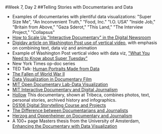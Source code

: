 #Week 7, Day 2
##Telling Stories with Documentaries and Data

- Examples of documentaries with plentiful data visualizations: "Super Size Me", "An Inconvenient Truth," "Food, Inc." "I.O. USA" "Inside Job," "Britain from Above," "Gaza Sderot," "This Land," "The Interview Project," "Collapsus"
- [How to Scale Up "Interactive Documentary" in the Digital Newsroom](http://mediashift.org/2016/02/how-to-scale-up-interactive-documentary-in-digital-newsrooms/?utm_source=Daily+Must-Reads+from+MediaShift&utm_campaign=6a2ed29cff-Daily_Must_Reads10_24_2011&utm_medium=email&utm_term=0_5371aa94a8-6a2ed29cff-299977937)
- [Digiday article on Washington Post use of vertical video](http://digiday.com/publishers/fight-washington-post-embracing-vertical-video/), with emphasis on combining text, data viz and animation
- Example of Washington Post vertical video with data viz, ["What You Need to Know about Super Tuesday"](https://www.washingtonpost.com/video/politics/what-you-need-to-know-about-super-tuesday/2016/02/26/50158184-dcb2-11e5-8210-f0bd8de915f6_video.html)
- New York Times op-doc series
- TED Talk: [Human Portraits Made from Data](http://www.ted.com/talks/r_luke_dubois_insightful_human_portraits_made_from_data?utm_source=newsletter_weekly_2016-04-30&utm_campaign=newsletter_weekly&utm_medium=email&utm_content=top_left_image)
- [The Fallen of World War II](http://www.fallen.io/ww2/)
- [Data Visualization in Documentary Film](http://filmmakermagazine.com/87983-charting-the-course-data-visualization-in-documentary-film/#.VpT1S5MrInU)
- [MIT Open Documentary Lab-Data Visualization](http://opendoclab.mit.edu/data-visualization)
- [MIT Interactive Documentary and Digital Journalism](http://opendoclab.mit.edu/interactivejournalism/)
- [Hollow](http://hollowdocumentary.com) This documentary, shown at Tribeca, combines photos, text, personal stories, archived history and infographics. 
- [DS106 Digital Storytelling Course and Projects](http://ds106.us/about/)
- [The Difference between Documentarians and Journalists](http://www.documentary.org/feature/message-medium-difference-between-documentarians-and-journalists)
- [Herzog and Oppenheimer on Documentary and Journalism](http://www.parkrecord.com/scene/ci_29435269/herzog-and-oppenheimer-draw-lines-regarding-documentary-filmmaking)
- A 100+ page Masters thesis from the University of Amsterdam, [Enhancing the Documentary with Data Visualization](http://dare.uva.nl/cgi/arno/show.cgi?fid=338609)

